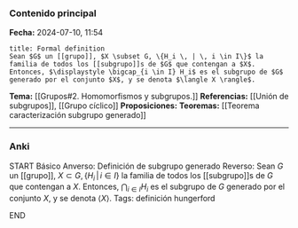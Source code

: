 ### Contenido principal

**Fecha:** 2024-07-10, 11:54

```ad-formal
title: Formal definition
Sean $G$ un [[grupo]], $X \subset G, \{H_i \, | \, i \in I\}$ la familia de todos los [[subgrupo]]s de $G$ que contengan a $X$. Entonces, $\displaystyle \bigcap_{i \in I} H_i$ es el subgrupo de $G$ generado por el conjunto $X$, y se denota $\langle X \rangle$. 
```

**Tema:** [[Grupos#2. Homomorfismos y subgrupos.]]
**Referencias:** [[Unión de subgrupos]], [[Grupo cíclico]]
**Proposiciones:**
**Teoremas:** [[Teorema caracterización subgrupo generado]]

---
### Anki

START
Básico
Anverso: Definición de subgrupo generado
Reverso: Sean $G$ un [[grupo]], $X \subset G, \{H_i \, | \, i \in I\}$ la familia de todos los [[subgrupo]]s de $G$ que contengan a $X$. Entonces, $\displaystyle \bigcap_{i \in I} H_i$ es el subgrupo de $G$ generado por el conjunto $X$, y se denota $\langle X \rangle$.
Tags: definición hungerford
<!--ID: 1721211802912-->
END
